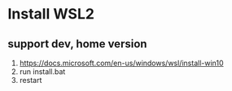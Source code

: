 # Install WSL2
## support dev, home version
1. https://docs.microsoft.com/en-us/windows/wsl/install-win10
2. run install.bat
3. restart

